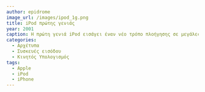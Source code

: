 ```yaml
---
author: epidrome
image_url: /images/ipod_1g.png
title: iPod πρώτης γενιάς
year: 2001
caption: Η πρώτη γενιά iPod εισάγει έναν νέο τρόπο πλοήγησης σε μεγάλες λίστες (μενού) αρχείων μουσικής, τον περιστρεφόμενο τροχό. Ταυτόχρονα, λειτούργησε ως δούρειος ίππος για την σταδιακή εισαγωγή και εξοικείωση των χρηστών με κινητές συσκευές διάδρασης που συνδέονται με τον προσωπικό υπολογιστή.
categories:
  - Αρχέτυπα 
  - Συσκευές εισόδου
  - Κινητός Υπολογισμός
tags:
  - Apple
  - iPod
  - iPhone
---
```

